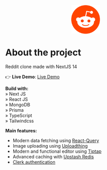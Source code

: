 <div align='center'>
  <img src='/public/assets/images/logo.png' width='90' heigth='90'>
</div>

# About the project

Reddit clone made with NextJS 14

👉 **Live Demo**: [Live Demo](https://x-ccristiann.vercel.app)

**Build with:** \
» Next JS \
» React JS \
» MongoDB \
» Prisma \
» TypeScript \
» Tailwindcss

**Main features:**
* Modern data fetching using [React-Query](https://tanstack.com/query/v3/)
* Image uploading using [Uploadthing](https://uploadthing.com)
* Modern and functional editor using [Tiptap](https://tiptap.dev/)
* Advanced caching with [Upstash Redis](https://upstash.com)
* [Clerk authentication](https://clerk.com)


